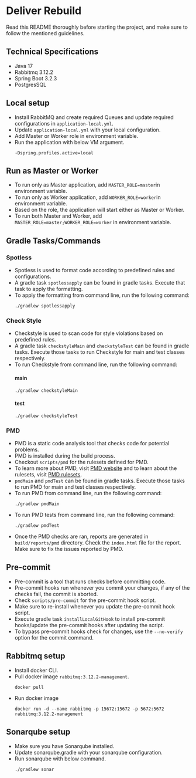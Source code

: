 # Deliver Rebuild
Read this README thoroughly before starting the project, and make sure to follow the mentioned guidelines.

## Technical Specifications
- Java 17
- Rabbitmq 3.12.2
- Spring Boot 3.2.3
- PostgresSQL

## Local setup
- Install RabbitMQ and create required Queues and update required configurations in `application-local.yml`.
- Update `application-local.yml` with your local configuration.
- Add Master or Worker role in environment variable.
- Run the application with below VM argument.
    ```
  -Dspring.profiles.active=local
    ```

## Run as Master or Worker
- To run only as Master application, add `MASTER_ROLE=master`in environment variable.
- To run only as Worker application, add `WORKER_ROLE=worker`in environment variable.
- Based on the role, the application will start either as Master or Worker.
- To run both Master and Worker, add `MASTER_ROLE=master;WORKER_ROLE=worker` in environment variable.
  
## Gradle Tasks/Commands

### Spotless
- Spotless is used to format code according to predefined rules and configurations.
- A gradle task `spotlessapply` can be found in gradle tasks. Execute that task to apply the formatting.
- To apply the formatting from command line, run the following command:
    ```
    ./gradlew spotlessapply
    ```
### Check Style
- Checkstyle is used to scan code for style violations based on predefined rules.
- A gradle task `checkstyleMain` and `checkstyleTest` can be found in gradle tasks. Execute those tasks to run Checkstyle for main and test classes respectively.
- To run Checkstyle from command line, run the following command:
   #### main
   ```
   ./gradlew checkstyleMain
   ```
   #### test
   ```
   ./gradlew checkstyleTest
   ```

### PMD
- PMD is a static code analysis tool that checks code for potential problems.
- PMD is installed during the build process.
- Checkout `scripts/pmd` for the rulesets defined for PMD.
- To learn more about PMD, visit [PMD website](https://pmd.github.io/) and to learn about the rulesets, visit [PMD rulesets](https://pmd.github.io/latest/pmd_rules_java.html).
- `pmdMain` and `pmdTest` can be found in gradle tasks. Execute those tasks to run PMD for main and test classes respectively.
- To run PMD from command line, run the following command:
    ```
    ./gradlew pmdMain
    ```
- To run PMD tests from command line, run the following command:
    ```
    ./gradlew pmdTest
    ```
- Once the PMD checks are ran, reports are generated in `build/reports/pmd` directory. Check the `index.html` file for the report. Make sure to fix the issues reported by PMD.

## Pre-commit 
- Pre-commit is a tool that runs checks before committing code.
- Pre-commit hooks run whenever you commit your changes, if any of the checks fail, the commit is aborted.
- Check `scripts/pre-commit` for the pre-commit hook script.
- Make sure to re-install whenever you update the pre-commit hook script.
- Execute gradle task `installLocalGitHook` to install pre-commit hooks/update the pre-commit hooks after updating the script.
- To bypass pre-commit hooks check for changes, use the `--no-verify` option for the commit command.

## Rabbitmq setup
- Install docker CLI.
- Pull docker image `rabbitmq:3.12.2-management`.
   ```
   docker pull 
   ```
- Run docker image
   ```
   docker run -d --name rabbitmq -p 15672:15672 -p 5672:5672 rabbitmq:3.12.2-management
   ```
## Sonarqube setup
- Make sure you have Sonarqube installed.
- Update sonarqube.gradle with your sonarqube configuration.
- Run sonarqube with below command.
  ```
  ./gradlew sonar
  ```